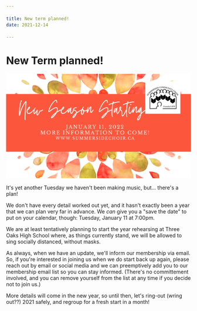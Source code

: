 ```yaml
---

title: New term planned!
date: 2021-12-14

---
```

# New Term planned!

![](../images/newseasonstarting.png "New Season Starting banner - January 11, 2022")

It's yet another Tuesday we haven't been making music, but... there's a plan!

We don't have every detail worked out yet, and it hasn't exactly been a year that we can plan very far in advance. We *can* give you a "save the date" to put on your calendar, though: Tuesday, January 11 at 7:00pm.

We are at least tentatively planning to start the year rehearsing at Three Oaks High School where, as things currently stand, we will be allowed to sing socially distanced, without masks.

As always, when we have an update, we'll inform our membership via email. So, if you're interested in joining us when we do start back up again, please reach out by email or social media and we can preemptively add you to our membership email list so you can stay informed. (There's no committement involved, and you can remove yourself from the list at any time if you decide not to join us.)

More details will come in the new year, so until then, let's ring-out (wring out??) 2021 safely, and regroup for a fresh start in a month!
